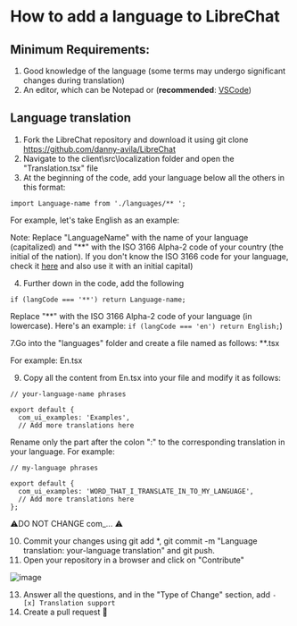 # How to add a language to LibreChat

## Minimum Requirements:

1. Good knowledge of the language (some terms may undergo significant changes during translation)
2. An editor, which can be Notepad or (**recommended**: [VSCode](https://code.visualstudio.com/download))

## Language translation


1. Fork the LibreChat repository and download it using git clone https://github.com/danny-avila/LibreChat
2. Navigate to the client\src\localization folder and open the "Translation.tsx" file
3. At the beginning of the code, add your language below all the others in this format:

`import Language-name from './languages/** ';`

For example, let's take English as an example:

Note: Replace "LanguageName" with the name of your language (capitalized) and "**" with the ISO 3166 Alpha-2 code of your country (the initial of the nation). 
If you don't know the ISO 3166 code for your language, check it [here](https://en.wikipedia.org/wiki/List_of_ISO_3166_country_codes) and also use it with an initial capital)

4. Further down in the code, add the following

`if (langCode === '**') return Language-name;` 

Replace "**" with the ISO 3166 Alpha-2 code of your language (in lowercase). Here's an example: `if (langCode === 'en') return English;`)

7.Go into the "languages" folder and create a file named as follows: **.tsx

For example: En.tsx

9. Copy all the content from En.tsx into your file and modify it as follows:

```
// your-language-name phrases

export default {
  com_ui_examples: 'Examples',
  // Add more translations here
```

Rename only the part after the colon ":" to the corresponding translation in your language. For example:

```
// my-language phrases

export default {
  com_ui_examples: 'WORD_THAT_I_TRANSLATE_IN_TO_MY_LANGUAGE',
  // Add more translations here
};
```

⚠️DO NOT CHANGE com_... ⚠️

10. Commit your changes using git add *, git commit -m "Language translation: your-language translation" and git push.
11. Open your repository in a browser and click on "Contribute"

![image](https://github.com/Berry-13/LibreChat/assets/81851188/ab91cf4b-1830-4419-9d0c-68fcb2fd5f5e)

13. Answer all the questions, and in the "Type of Change" section, add `- [x] Translation support`
14. Create a pull request 🎉
